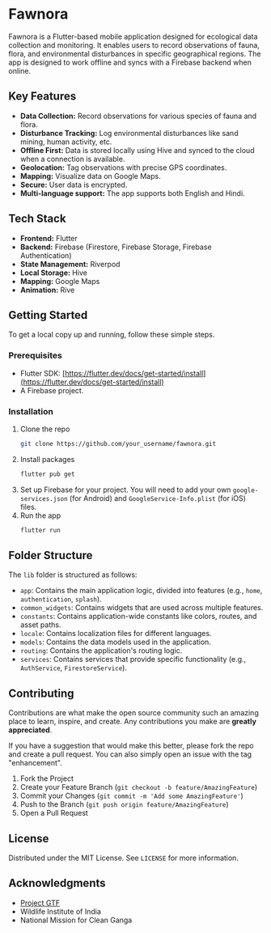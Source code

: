 # Fawnora

Fawnora is a Flutter-based mobile application designed for ecological data collection and monitoring. It enables users to record observations of fauna, flora, and environmental disturbances in specific geographical regions. The app is designed to work offline and syncs with a Firebase backend when online.

## Key Features

- **Data Collection:** Record observations for various species of fauna and flora.
- **Disturbance Tracking:** Log environmental disturbances like sand mining, human activity, etc.
- **Offline First:** Data is stored locally using Hive and synced to the cloud when a connection is available.
- **Geolocation:** Tag observations with precise GPS coordinates.
- **Mapping:** Visualize data on Google Maps.
- **Secure:** User data is encrypted.
- **Multi-language support:** The app supports both English and Hindi.

## Tech Stack

- **Frontend:** Flutter
- **Backend:** Firebase (Firestore, Firebase Storage, Firebase Authentication)
- **State Management:** Riverpod
- **Local Storage:** Hive
- **Mapping:** Google Maps
- **Animation:** Rive

## Getting Started

To get a local copy up and running, follow these simple steps.

### Prerequisites

- Flutter SDK: [https://flutter.dev/docs/get-started/install](https://flutter.dev/docs/get-started/install)
- A Firebase project.

### Installation

1.  Clone the repo
    ```sh
    git clone https://github.com/your_username/fawnora.git
    ```
2.  Install packages
    ```sh
    flutter pub get
    ```
3.  Set up Firebase for your project. You will need to add your own `google-services.json` (for Android) and `GoogleService-Info.plist` (for iOS) files.
4.  Run the app
    ```sh
    flutter run
    ```

## Folder Structure

The `lib` folder is structured as follows:

-   `app`: Contains the main application logic, divided into features (e.g., `home`, `authentication`, `splash`).
-   `common_widgets`: Contains widgets that are used across multiple features.
-   `constants`: Contains application-wide constants like colors, routes, and asset paths.
-   `locale`: Contains localization files for different languages.
-   `models`: Contains the data models used in the application.
-   `routing`: Contains the application's routing logic.
-   `services`: Contains services that provide specific functionality (e.g., `AuthService`, `FirestoreService`).

## Contributing

Contributions are what make the open source community such an amazing place to learn, inspire, and create. Any contributions you make are **greatly appreciated**.

If you have a suggestion that would make this better, please fork the repo and create a pull request. You can also simply open an issue with the tag "enhancement".

1.  Fork the Project
2.  Create your Feature Branch (`git checkout -b feature/AmazingFeature`)
3.  Commit your Changes (`git commit -m 'Add some AmazingFeature'`)
4.  Push to the Branch (`git push origin feature/AmazingFeature`)
5.  Open a Pull Request

## License

Distributed under the MIT License. See `LICENSE` for more information.

## Acknowledgments

-   [Project GTF](https://www.ganges.org.in/wii-nmcg-project)
-   Wildlife Institute of India
-   National Mission for Clean Ganga
